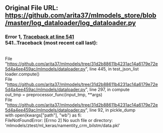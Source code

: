 ## Original File URL: https://github.com/arita37/mlmodels_store/blob/master/log_dataloader/log_dataloader.py


### Error 1, [Traceback at line 541](https://github.com/arita37/mlmodels_store/blob/master/log_dataloader/log_dataloader.py#L541)<br />541..Traceback (most recent call last):
<br />  File "https://github.com/arita37/mlmodels/tree/31d2b88611b4231ac14a6179e72e5d4a4ee459ac/mlmodels/dataloader.py", line 445, in test_json_list
<br />    loader.compute()
<br />  File "https://github.com/arita37/mlmodels/tree/31d2b88611b4231ac14a6179e72e5d4a4ee459ac/mlmodels/dataloader.py", line 297, in compute
<br />    out_tmp = preprocessor_func(input_tmp, **args)
<br />  File "https://github.com/arita37/mlmodels/tree/31d2b88611b4231ac14a6179e72e5d4a4ee459ac/mlmodels/dataloader.py", line 92, in pickle_dump
<br />    with open(kwargs["path"], "wb") as fi:
<br />FileNotFoundError: [Errno 2] No such file or directory: 'mlmodels/ztest/ml_keras/namentity_crm_bilstm/data.pkl'
